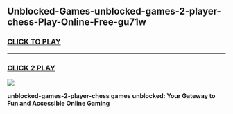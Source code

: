 
## Unblocked-Games-unblocked-games-2-player-chess-Play-Online-Free-gu71w
<h3>
<a href="https://premium76.site?title=unblocked-games-2-player-chess&ref=26A">CLICK TO PLAY</a></h3>
<hr>

<h3>
<a href="https://premium76.site?title=unblocked-games-2-player-chess&ref=26A">CLICK 2 PLAY</a>
  
</h3>

<a href="https://premium76.site?title=unblocked-games-2-player-chess&ref=26A"><img src="https://clearcache.store/games.png"></a>


**unblocked-games-2-player-chess games unblocked: Your Gateway to Fun and Accessible Online Gaming**
